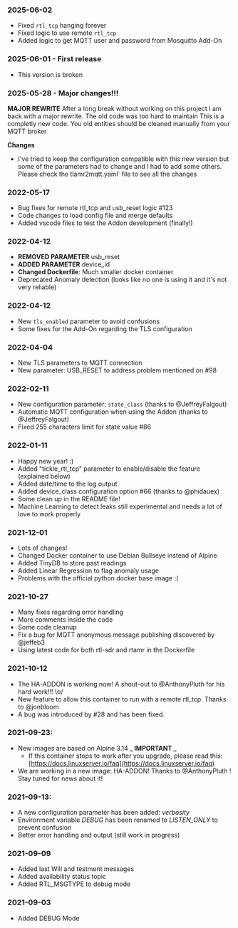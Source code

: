 ### 2025-06-02

- Fixed `rtl_tcp` hanging forever
- Fixed logic to use remote `rtl_tcp`
- Added logic to get MQTT user and password from Mosquitto Add-On

### 2025-06-01 - First release

- This version is broken

### 2025-05-28 - Major changes!!!

**MAJOR REWRITE**
After a long break without working on this project
I am back with a major rewrite.
The old code was too hard to maintain
This is a completly new code.
You old entities should be cleaned manually from your MQTT broker

**Changes**

- I've tried to keep the configuration compatible with this new version
  but some of the parameters had to change and I had to add some others.
  Please check the tlamr2mqtt.yaml` file to see all the changes

### 2022-05-17

- Bug fixes for remote rtl_tcp and usb_reset logic #123
- Code changes to load config file and merge defaults
- Added vscode files to test the Addon development (finally!)

### 2022-04-12

- **REMOVED PARAMETER** usb_reset
- **ADDED PARAMETER** device_id
- **Changed Dockerfile**: Much smaller docker container
- Deprecated Anomaly detection (looks like no one is using it and it's not very reliable)

### 2022-04-12

- New `tls_enabled` parameter to avoid confusions
- Some fixes for the Add-On regarding the TLS configuration

### 2022-04-04

- New TLS parameters to MQTT connection
- New parameter: USB_RESET to address problem mentioned on #98

### 2022-02-11

- New configuration parameter: `state_class` (thanks to @JeffreyFalgout)
- Automatic MQTT configuration when using the Addon (thanks to @JeffreyFalgout)
- Fixed 255 characters limit for state value #86

### 2022-01-11

- Happy new year! :)
- Added "tickle_rtl_tcp" parameter to enable/disable the feature (explained below)
- Added date/time to the log output
- Added device_class configuration option #66 (thanks to @phidauex)
- Some clean up in the README file!
- Machine Learning to detect leaks still experimental and needs a lot of love to work properly

### 2021-12-01

- Lots of changes!
- Changed Docker container to use Debian Bullseye instead of Alpine
- Added TinyDB to store past readings
- Added Linear Regression to flag anomaly usage
- Problems with the official python docker base image :(

### 2021-10-27

- Many fixes regarding error handling
- More comments inside the code
- Some code cleanup
- Fix a bug for MQTT anonymous message publishing discovered by @jeffeb3
- Using latest code for both rtl-sdr and rtamr in the Dockerfile

### 2021-10-12

- The HA-ADDON is working now! A shout-out to @AnthonyPluth for his hard work!!! \o/
- New feature to allow this container to run with a remote rtl_tcp. Thanks to @jonbloom
- A bug was introduced by #28 and has been fixed.

### 2021-09-23:

- New images are based on Alpine 3.14 **_ IMPORTANT _**
  - If this container stops to work after you upgrade, please read this: [https://docs.linuxserver.io/faq](https://docs.linuxserver.io/faq)
- We are working in a new image: HA-ADDON! Thanks to @AnthonyPluth ! Stay tuned for news about it!

### 2021-09-13:

- A new configuration parameter has been added: _verbosity_
- Environment variable _DEBUG_ has been renamed to _LISTEN_ONLY_ to prevent confusion
- Better error handling and output (still work in progress)

### 2021-09-09

- Added last Will and testment messages
- Added availability status topic
- Added RTL_MSGTYPE to debug mode

### 2021-09-03

- Added DEBUG Mode
